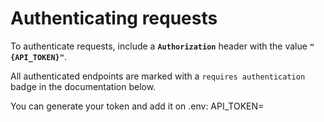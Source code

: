 # Authenticating requests

To authenticate requests, include a **`Authorization`** header with the value **`"{API_TOKEN}"`**.

All authenticated endpoints are marked with a `requires authentication` badge in the documentation below.

You can generate your token and add it on .env: API_TOKEN=
